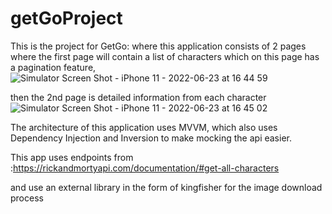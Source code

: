 # getGoProject
This is the project for GetGo:
where this application consists of 2 pages where the first page will contain a list of characters which on this page has a pagination feature,
![Simulator Screen Shot - iPhone 11 - 2022-06-23 at 16 44 59](https://user-images.githubusercontent.com/50088801/175270033-72e16b8b-aa26-4cf8-9175-66f7b37f9908.png)

then the 2nd page is detailed information from each character
![Simulator Screen Shot - iPhone 11 - 2022-06-23 at 16 45 02](https://user-images.githubusercontent.com/50088801/175270048-1b689e12-07b9-476c-aa82-b2e768622617.png)

The architecture of this application uses MVVM, which also uses Dependency Injection and Inversion to make mocking the api easier.

This app uses endpoints from :https://rickandmortyapi.com/documentation/#get-all-characters

and use an external library in the form of kingfisher for the image download process


